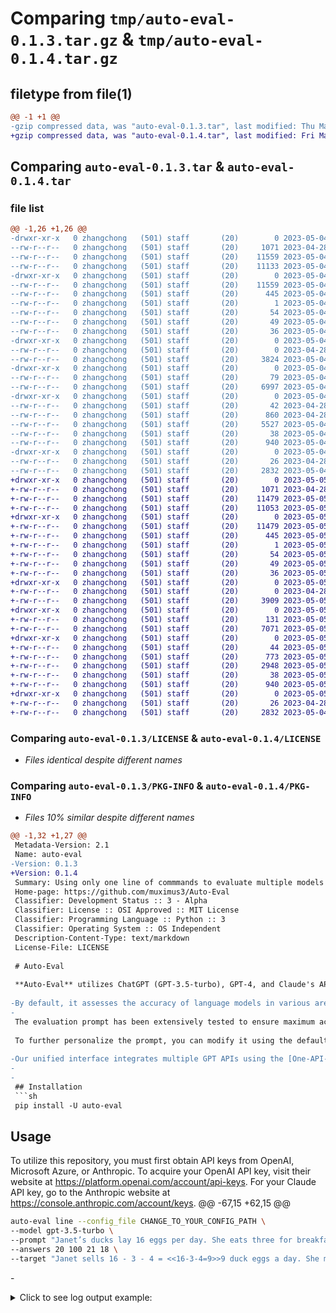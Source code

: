 # Comparing `tmp/auto-eval-0.1.3.tar.gz` & `tmp/auto-eval-0.1.4.tar.gz`

## filetype from file(1)

```diff
@@ -1 +1 @@
-gzip compressed data, was "auto-eval-0.1.3.tar", last modified: Thu May  4 08:50:09 2023, max compression
+gzip compressed data, was "auto-eval-0.1.4.tar", last modified: Fri May  5 09:01:52 2023, max compression
```

## Comparing `auto-eval-0.1.3.tar` & `auto-eval-0.1.4.tar`

### file list

```diff
@@ -1,26 +1,26 @@
-drwxr-xr-x   0 zhangchong   (501) staff       (20)        0 2023-05-04 08:50:09.368690 auto-eval-0.1.3/
--rw-r--r--   0 zhangchong   (501) staff       (20)     1071 2023-04-28 07:53:45.000000 auto-eval-0.1.3/LICENSE
--rw-r--r--   0 zhangchong   (501) staff       (20)    11559 2023-05-04 08:50:09.368471 auto-eval-0.1.3/PKG-INFO
--rw-r--r--   0 zhangchong   (501) staff       (20)    11133 2023-05-04 08:48:55.000000 auto-eval-0.1.3/README.md
-drwxr-xr-x   0 zhangchong   (501) staff       (20)        0 2023-05-04 08:50:09.365954 auto-eval-0.1.3/auto_eval.egg-info/
--rw-r--r--   0 zhangchong   (501) staff       (20)    11559 2023-05-04 08:50:09.000000 auto-eval-0.1.3/auto_eval.egg-info/PKG-INFO
--rw-r--r--   0 zhangchong   (501) staff       (20)      445 2023-05-04 08:50:09.000000 auto-eval-0.1.3/auto_eval.egg-info/SOURCES.txt
--rw-r--r--   0 zhangchong   (501) staff       (20)        1 2023-05-04 08:50:09.000000 auto-eval-0.1.3/auto_eval.egg-info/dependency_links.txt
--rw-r--r--   0 zhangchong   (501) staff       (20)       54 2023-05-04 08:50:09.000000 auto-eval-0.1.3/auto_eval.egg-info/entry_points.txt
--rw-r--r--   0 zhangchong   (501) staff       (20)       49 2023-05-04 08:50:09.000000 auto-eval-0.1.3/auto_eval.egg-info/requires.txt
--rw-r--r--   0 zhangchong   (501) staff       (20)       36 2023-05-04 08:50:09.000000 auto-eval-0.1.3/auto_eval.egg-info/top_level.txt
-drwxr-xr-x   0 zhangchong   (501) staff       (20)        0 2023-05-04 08:50:09.366183 auto-eval-0.1.3/commands/
--rw-r--r--   0 zhangchong   (501) staff       (20)        0 2023-04-28 08:32:15.000000 auto-eval-0.1.3/commands/__init__.py
--rw-r--r--   0 zhangchong   (501) staff       (20)     3824 2023-05-04 05:20:21.000000 auto-eval-0.1.3/commands/auto_eval.py
-drwxr-xr-x   0 zhangchong   (501) staff       (20)        0 2023-05-04 08:50:09.366711 auto-eval-0.1.3/eval/
--rw-r--r--   0 zhangchong   (501) staff       (20)       79 2023-05-04 02:44:34.000000 auto-eval-0.1.3/eval/__init__.py
--rw-r--r--   0 zhangchong   (501) staff       (20)     6997 2023-05-04 07:58:43.000000 auto-eval-0.1.3/eval/auto_llms_eval.py
-drwxr-xr-x   0 zhangchong   (501) staff       (20)        0 2023-05-04 08:50:09.367521 auto-eval-0.1.3/prompt_template/
--rw-r--r--   0 zhangchong   (501) staff       (20)       42 2023-04-28 09:38:25.000000 auto-eval-0.1.3/prompt_template/__init__.py
--rw-r--r--   0 zhangchong   (501) staff       (20)      860 2023-04-28 08:33:34.000000 auto-eval-0.1.3/prompt_template/eval_prompt_template.json
--rw-r--r--   0 zhangchong   (501) staff       (20)     5527 2023-05-04 02:47:26.000000 auto-eval-0.1.3/prompt_template/prompter.py
--rw-r--r--   0 zhangchong   (501) staff       (20)       38 2023-05-04 08:50:09.368743 auto-eval-0.1.3/setup.cfg
--rw-r--r--   0 zhangchong   (501) staff       (20)      940 2023-05-04 08:44:58.000000 auto-eval-0.1.3/setup.py
-drwxr-xr-x   0 zhangchong   (501) staff       (20)        0 2023-05-04 08:50:09.368109 auto-eval-0.1.3/utils/
--rw-r--r--   0 zhangchong   (501) staff       (20)       26 2023-04-28 09:40:19.000000 auto-eval-0.1.3/utils/__init__.py
--rw-r--r--   0 zhangchong   (501) staff       (20)     2832 2023-05-04 04:56:04.000000 auto-eval-0.1.3/utils/data_utils.py
+drwxr-xr-x   0 zhangchong   (501) staff       (20)        0 2023-05-05 09:01:52.662127 auto-eval-0.1.4/
+-rw-r--r--   0 zhangchong   (501) staff       (20)     1071 2023-04-28 07:53:45.000000 auto-eval-0.1.4/LICENSE
+-rw-r--r--   0 zhangchong   (501) staff       (20)    11479 2023-05-05 09:01:52.661918 auto-eval-0.1.4/PKG-INFO
+-rw-r--r--   0 zhangchong   (501) staff       (20)    11053 2023-05-05 08:55:21.000000 auto-eval-0.1.4/README.md
+drwxr-xr-x   0 zhangchong   (501) staff       (20)        0 2023-05-05 09:01:52.659087 auto-eval-0.1.4/auto_eval.egg-info/
+-rw-r--r--   0 zhangchong   (501) staff       (20)    11479 2023-05-05 09:01:52.000000 auto-eval-0.1.4/auto_eval.egg-info/PKG-INFO
+-rw-r--r--   0 zhangchong   (501) staff       (20)      445 2023-05-05 09:01:52.000000 auto-eval-0.1.4/auto_eval.egg-info/SOURCES.txt
+-rw-r--r--   0 zhangchong   (501) staff       (20)        1 2023-05-05 09:01:52.000000 auto-eval-0.1.4/auto_eval.egg-info/dependency_links.txt
+-rw-r--r--   0 zhangchong   (501) staff       (20)       54 2023-05-05 09:01:52.000000 auto-eval-0.1.4/auto_eval.egg-info/entry_points.txt
+-rw-r--r--   0 zhangchong   (501) staff       (20)       49 2023-05-05 09:01:52.000000 auto-eval-0.1.4/auto_eval.egg-info/requires.txt
+-rw-r--r--   0 zhangchong   (501) staff       (20)       36 2023-05-05 09:01:52.000000 auto-eval-0.1.4/auto_eval.egg-info/top_level.txt
+drwxr-xr-x   0 zhangchong   (501) staff       (20)        0 2023-05-05 09:01:52.659489 auto-eval-0.1.4/commands/
+-rw-r--r--   0 zhangchong   (501) staff       (20)        0 2023-04-28 08:32:15.000000 auto-eval-0.1.4/commands/__init__.py
+-rw-r--r--   0 zhangchong   (501) staff       (20)     3909 2023-05-05 08:12:59.000000 auto-eval-0.1.4/commands/auto_eval.py
+drwxr-xr-x   0 zhangchong   (501) staff       (20)        0 2023-05-05 09:01:52.660141 auto-eval-0.1.4/eval/
+-rw-r--r--   0 zhangchong   (501) staff       (20)      131 2023-05-05 08:11:08.000000 auto-eval-0.1.4/eval/__init__.py
+-rw-r--r--   0 zhangchong   (501) staff       (20)     7071 2023-05-05 08:56:41.000000 auto-eval-0.1.4/eval/auto_llms_eval.py
+drwxr-xr-x   0 zhangchong   (501) staff       (20)        0 2023-05-05 09:01:52.660845 auto-eval-0.1.4/prompt_template/
+-rw-r--r--   0 zhangchong   (501) staff       (20)       44 2023-05-05 07:40:16.000000 auto-eval-0.1.4/prompt_template/__init__.py
+-rw-r--r--   0 zhangchong   (501) staff       (20)      773 2023-05-05 07:29:57.000000 auto-eval-0.1.4/prompt_template/eval_prompt_template.json
+-rw-r--r--   0 zhangchong   (501) staff       (20)     2948 2023-05-05 08:21:30.000000 auto-eval-0.1.4/prompt_template/prompter.py
+-rw-r--r--   0 zhangchong   (501) staff       (20)       38 2023-05-05 09:01:52.662178 auto-eval-0.1.4/setup.cfg
+-rw-r--r--   0 zhangchong   (501) staff       (20)      940 2023-05-05 08:58:28.000000 auto-eval-0.1.4/setup.py
+drwxr-xr-x   0 zhangchong   (501) staff       (20)        0 2023-05-05 09:01:52.661445 auto-eval-0.1.4/utils/
+-rw-r--r--   0 zhangchong   (501) staff       (20)       26 2023-04-28 09:40:19.000000 auto-eval-0.1.4/utils/__init__.py
+-rw-r--r--   0 zhangchong   (501) staff       (20)     2832 2023-05-04 04:56:04.000000 auto-eval-0.1.4/utils/data_utils.py
```

### Comparing `auto-eval-0.1.3/LICENSE` & `auto-eval-0.1.4/LICENSE`

 * *Files identical despite different names*

### Comparing `auto-eval-0.1.3/PKG-INFO` & `auto-eval-0.1.4/PKG-INFO`

 * *Files 10% similar despite different names*

```diff
@@ -1,32 +1,27 @@
 Metadata-Version: 2.1
 Name: auto-eval
-Version: 0.1.3
+Version: 0.1.4
 Summary: Using only one line of commmands to evaluate multiple models
 Home-page: https://github.com/muximus3/Auto-Eval
 Classifier: Development Status :: 3 - Alpha
 Classifier: License :: OSI Approved :: MIT License
 Classifier: Programming Language :: Python :: 3
 Classifier: Operating System :: OS Independent
 Description-Content-Type: text/markdown
 License-File: LICENSE
 
 # Auto-Eval
 
 **Auto-Eval** utilizes ChatGPT (GPT-3.5-turbo), GPT-4, and Claude's API to evaluate language models with a single command. 
 
-By default, it assesses the accuracy of language models in various areas such as mathematical calculations, question answering, translation, classification and more. 
-
 The evaluation prompt has been extensively tested to ensure maximum accuracy even when using GPT-3.5 while minimizing word usage to save token budget since GPT-4 can be quite expensive 💰.
 
 To further personalize the prompt, you can modify it using the default templates as a basis. For additional information, please refer to the documentation provided below ([click here](#jump)).
 
-Our unified interface integrates multiple GPT APIs using the [One-API-Tool](https://github.com/muximus3/OneAPI) library, allowing for maximum customization and future development.
-
-
 ## Installation
 ```sh
 pip install -U auto-eval
 ```
 
 ## Usage
 To utilize this repository, you must first obtain API keys from OpenAI, Microsoft Azure, or Anthropic. To acquire your OpenAI API key, visit their website at https://platform.openai.com/account/api-keys. For your Claude API key, go to the Anthropic website at https://console.anthropic.com/account/keys.
@@ -67,15 +62,15 @@
 ```sh
 auto-eval line --config_file CHANGE_TO_YOUR_CONFIG_PATH \
 --model gpt-3.5-turbo \
 --prompt "Janet’s ducks lay 16 eggs per day. She eats three for breakfast every morning and bakes muffins for her friends every day with four. She sells the remainder at the farmers' market daily for $2 per fresh duck egg. How much in dollars does she make every day at the farmers' market?" \
 --answers 20 100 21 18 \
 --target "Janet sells 16 - 3 - 4 = <<16-3-4=9>>9 duck eggs a day. She makes 9 * 2 = $<<9*2=18>>18 every day at the farmer’s market. #### 18"
 ```
-<details> <summary>Click to see log output example:</summary>
+<details> <summary>log output example:</summary>
 
 ```text
 
 Using prompt template:
  {
   "eval_with_target_instruction": "Please evaluate and comment each [Candidate answer] based on the [Correct answer]. Then output all [Candidate answer] scores (0-1) in a summary format of {\"number\": \"score\"}, e.g, {\"A\": \"0.2\", \"B\": \"0.8\"}",
   "eval_with_target_template": "[Question]: {q}\n\n[Correct answer]: {target}\n\n[Candidate answer]:\n{options}\n\n[System]:\n{instruction}",
@@ -127,68 +122,70 @@
 
 -------------------- response end --------------------
 
 
 SCORE:
 [0.0, 0.0, 0.2, 1.0]
 ```
+
 </details>
 
 
 #### Evaluate one file
 ```sh
-auto-eval-file --config_file CHANGE_TO_YOUR_CONFIG_PATH \
---eval_data_path   \
---output_path  \
---model gpt-3.5-turbo 
+auto-eval file --config_file CHANGE_TO_YOUR_CONFIG_PATH \
+--eval_data_path model_a_pred.json model_b_pred.json  \
+--output_path eval_result_path.xlsx \
+--model gpt-4 
 ```
-<details> <summary>Click to see log output example:</summary>
-
+<details open> <summary>log output example:</summary>
 
+<br>
 prompts and responses detail...
 
 -------------------- Scores by Model --------------------
 | model                      | score   |
 |:---------------------------|:--------|
-| model A       | 1.5/3   |
-| model B | 1.3/3   |
-| model C          | 0.0/3   |
+| model A       | 81.5/100   |
+| model B |91.3/100   |
+| model C          | 80.0/100   |
 
 -------------------- Scores by Model and Task Category --------------------
 | model                      | category   | score   |
 |:---------------------------|:-----------|:--------|
-| model A       | Common sense QA   | 1.5/2   |
-| model A       | Elementary arithmetic   | 0.0/1   |
-| model B | Common sense QA   | 1.3/2   |
-| model B | Elementary arithmetic   | 0.0/1   |
-| model C           | Common sense QA   | 0.0/2   |
-| model C           | Elementary arithmetic   | 0.0/1   |
+| model A       | Common sense QA   | 15.5/20   |
+| model A       | Elementary arithmetic   | 10.0/15   |
+| model B | Common sense QA   | 17.3/20   |
+| model B | Elementary arithmetic   | 11.0/15   |
+| model C           | Common sense QA   | 14.7/20   |
+| model C           | Elementary arithmetic   | 9.2/15   |
+
 
 </details>
 
 ## Arguments Definitions:
 
 ### Shared arguments
 `--config_file` string ${\color{orange}\text{Required}}$ <br>A local configuration file containing API key information.
 
- <span id="jump">`--template_path`${\color{grey}\text{Optional}}$ <br> A cuatom template json file path, Please refer to the default prompt template for modification. You can define the position of instruction at the beginning or end, define the content of instruction, arrange the output of the model to be evaluated, and specify output formats. Currently, only JSON format parsing or score mode separated by spaces are supported as output formats. For example: `{"A":0,"B": 0.1}` or 0 0.1.<br>
-Would use the template provided below if there is no specific one available.
+ <span id="jump">`--template_path`${\color{grey}\text{Optional}}$ <br>
+The template file path should be in JSON format and instructs the model to evaluate and comment on each answer, as well as output summary scores in JSON format, such as `{"A": 0, "B": 0.1}`.<br>
+If no specific template is available, the default one provided below will be used.<br>
+If you want to use a custom template, make sure it has slots for "question", "answers", and "target". The first two are required, while "target" is only necessary if your evaluation data has a column named "target".
 ```json
 {
-    "eval_without_target_instruction": "Please solve the [Question] independently to obtain the [Correct answer], and then evaluate and comment each [Candidate answer] based on the [Correct answer]. Finally, output all [Candidate answers] scores (0-1) in a summary format of {\"number\": \"score\"}, e.g, {\"A\": \"0.2\", \"B\": \"0.8\"}",
-    "eval_with_target_instruction": "Please evaluate and comment each [Candidate answer] based on the [Correct answer]. Then output all [Candidate answer] scores (0-1) in a summary format of {\"number\": \"score\"}, e.g, {\"A\": \"0.2\", \"B\": \"0.8\"}",
-    "eval_with_target_template": "[Question]: {q}\n\n[Correct answer]: {target}\n\n[Candidate answer]:\n{options}\n\n[System]:\n{instruction}",
-    "eval_without_target_template": "[Question]: {q}\n\n[Candidate answer]:\n{options}\n\n[System]:\n{instruction}" 
+    "eval_with_target_template": "[Question]: {question}\n\n[Correct answer]: {target}\n\n[Candidate answer]:\n{answers}\n\n[System]:\nPlease solve the [Question] independently to obtain the [Correct answer], and then evaluate and comment each [Candidate answer] based on the [Correct answer]. Finally, output all [Candidate answers] scores (0-1) in a summary format of {{\"number\": \"score\"}}, e.g, {{\"A\": \"0.2\", \"B\": \"0.8\"}}",
+    "eval_without_target_template": "[Question]: {question}\n\n[Candidate answer]:\n{answers}\n\n[System]:\nPlease evaluate and comment each [Candidate answer] based on the [Correct answer]. Then output all [Candidate answer] scores (0-1) in a summary format of {{\"number\": \"score\"}}, e.g, {{\"A\": \"0.2\", \"B\": \"0.8\"}}" 
 }
 ```
 
 
 `--verbose` bool ${\color{grey}\text{Optional}}$ Defaults to True <br> Whether to print every prompt and response evaluation detail.
 
-`--model` string ${\color{grey}\text{Optional}}$  Defaults to GPT-3.5-turbo or Claude-v1.3 depends on `api_type`<br> Which model to perform evaluation.
+`--model` string ${\color{grey}\text{Optional}}$  Defaults to gpt-3.5-turbo or claude-v1.3 depends on `api_type`<br> Which model to perform evaluation, The default model for evaluation is either gpt-3.5-turbo or claude-v1.3, depending on the API type. You can specify which model to use for evaluation by providing its name, such as "gpt-4", "claude-instant-v1", or "claude-v1.3".
 
 `--temperature` number ${\color{grey}\text{Optional}}$ Defaults to 1 <br>What sampling temperature to use.  Higher values like 1 will make the output more random, while lower values like 0.1 will make it more focused and deterministic.
 
 `--max_new_tokens` integer ${\color{grey}\text{Optional}}$ Defaults to 2048 <br>
 The maximum number of tokens to generate in the chat completion.
 The total length of input tokens and generated tokens is limited by the model's context length.
 
@@ -201,18 +198,18 @@
 `--answers` array ${\color{orange}\text{Required}}$ <br>
 LLMs outputs correspond to the question in the prompt, answers must be separated by space. e.g., A set of four answers would look like this: 1 0 -1 2
 
 `--target` ${\color{grey}\text{Optional}}$ Defaults to \'\'<br> The correct answer for the question. The prompt will be different depending on whether the target is provided, e.g., if no target is provided, the model is asked to solve the question first and then evaluate each candidate answer.
 
 ### Evaluate file arguments
 
-`--eval_data_path`: string ${\color{orange}\text{Required}}$ <br>The file path of the input data to be evaluated.<br>
+`--eval_data_path`: string ${\color{orange}\text{Required}}$ <br>This refers to the file paths of the input data that will be evaluated. If multiple paths are provided, please ensure that they have identical column names.
 
 **Input file format:**
-The input file currently supports files with .json, .jsonl, .csv, and .xlsx extensions. The header of the file can be one of the following types: `{'instruction', 'input', ‘output’}`, `{'prompt', 'output'}`, `{'prompt', 'target'}`, `{'question', 'answer'}`, or `{'question', 'output'}`.
+The input file currently supports files with .json, .jsonl, .csv, and .xlsx extensions. The header of the file can be one of the following types: `{'instruction', 'input', ‘output’}`, `{'prompt', 'output'}`, `{'question', 'answer'}`, or `{'question', 'output'}`.
 
 `--output_path`: string ${\color{orange}\text{Required}}$ <br>The output file path for evaluation results.
 
 **Output File format:**
 The output file can be specified as a .json, .jsonl, .csv or.xlsx extension. If it contains a field called "model", scores and statistics will be grouped based on this field. If it also contains fields called "model" and "category", scores and statistics will be grouped based on both fields. Any other fields will not be processed; the output will include all columns from the original input along with evaluation scores and explanations.
 
 `--eval_categories`: array ${\color{grey}\text{Optional}}$ Defaults to null <br> Choose specific types of question categories to evaluate. This only works when the input file contains a "category" column corresponding to each question.
```

### Comparing `auto-eval-0.1.3/README.md` & `auto-eval-0.1.4/README.md`

 * *Files 6% similar despite different names*

```diff
@@ -1,20 +1,15 @@
 # Auto-Eval
 
 **Auto-Eval** utilizes ChatGPT (GPT-3.5-turbo), GPT-4, and Claude's API to evaluate language models with a single command. 
 
-By default, it assesses the accuracy of language models in various areas such as mathematical calculations, question answering, translation, classification and more. 
-
 The evaluation prompt has been extensively tested to ensure maximum accuracy even when using GPT-3.5 while minimizing word usage to save token budget since GPT-4 can be quite expensive 💰.
 
 To further personalize the prompt, you can modify it using the default templates as a basis. For additional information, please refer to the documentation provided below ([click here](#jump)).
 
-Our unified interface integrates multiple GPT APIs using the [One-API-Tool](https://github.com/muximus3/OneAPI) library, allowing for maximum customization and future development.
-
-
 ## Installation
 ```sh
 pip install -U auto-eval
 ```
 
 ## Usage
 To utilize this repository, you must first obtain API keys from OpenAI, Microsoft Azure, or Anthropic. To acquire your OpenAI API key, visit their website at https://platform.openai.com/account/api-keys. For your Claude API key, go to the Anthropic website at https://console.anthropic.com/account/keys.
@@ -55,15 +50,15 @@
 ```sh
 auto-eval line --config_file CHANGE_TO_YOUR_CONFIG_PATH \
 --model gpt-3.5-turbo \
 --prompt "Janet’s ducks lay 16 eggs per day. She eats three for breakfast every morning and bakes muffins for her friends every day with four. She sells the remainder at the farmers' market daily for $2 per fresh duck egg. How much in dollars does she make every day at the farmers' market?" \
 --answers 20 100 21 18 \
 --target "Janet sells 16 - 3 - 4 = <<16-3-4=9>>9 duck eggs a day. She makes 9 * 2 = $<<9*2=18>>18 every day at the farmer’s market. #### 18"
 ```
-<details> <summary>Click to see log output example:</summary>
+<details> <summary>log output example:</summary>
 
 ```text
 
 Using prompt template:
  {
   "eval_with_target_instruction": "Please evaluate and comment each [Candidate answer] based on the [Correct answer]. Then output all [Candidate answer] scores (0-1) in a summary format of {\"number\": \"score\"}, e.g, {\"A\": \"0.2\", \"B\": \"0.8\"}",
   "eval_with_target_template": "[Question]: {q}\n\n[Correct answer]: {target}\n\n[Candidate answer]:\n{options}\n\n[System]:\n{instruction}",
@@ -115,68 +110,70 @@
 
 -------------------- response end --------------------
 
 
 SCORE:
 [0.0, 0.0, 0.2, 1.0]
 ```
+
 </details>
 
 
 #### Evaluate one file
 ```sh
-auto-eval-file --config_file CHANGE_TO_YOUR_CONFIG_PATH \
---eval_data_path   \
---output_path  \
---model gpt-3.5-turbo 
+auto-eval file --config_file CHANGE_TO_YOUR_CONFIG_PATH \
+--eval_data_path model_a_pred.json model_b_pred.json  \
+--output_path eval_result_path.xlsx \
+--model gpt-4 
 ```
-<details> <summary>Click to see log output example:</summary>
-
+<details open> <summary>log output example:</summary>
 
+<br>
 prompts and responses detail...
 
 -------------------- Scores by Model --------------------
 | model                      | score   |
 |:---------------------------|:--------|
-| model A       | 1.5/3   |
-| model B | 1.3/3   |
-| model C          | 0.0/3   |
+| model A       | 81.5/100   |
+| model B |91.3/100   |
+| model C          | 80.0/100   |
 
 -------------------- Scores by Model and Task Category --------------------
 | model                      | category   | score   |
 |:---------------------------|:-----------|:--------|
-| model A       | Common sense QA   | 1.5/2   |
-| model A       | Elementary arithmetic   | 0.0/1   |
-| model B | Common sense QA   | 1.3/2   |
-| model B | Elementary arithmetic   | 0.0/1   |
-| model C           | Common sense QA   | 0.0/2   |
-| model C           | Elementary arithmetic   | 0.0/1   |
+| model A       | Common sense QA   | 15.5/20   |
+| model A       | Elementary arithmetic   | 10.0/15   |
+| model B | Common sense QA   | 17.3/20   |
+| model B | Elementary arithmetic   | 11.0/15   |
+| model C           | Common sense QA   | 14.7/20   |
+| model C           | Elementary arithmetic   | 9.2/15   |
+
 
 </details>
 
 ## Arguments Definitions:
 
 ### Shared arguments
 `--config_file` string ${\color{orange}\text{Required}}$ <br>A local configuration file containing API key information.
 
- <span id="jump">`--template_path`${\color{grey}\text{Optional}}$ <br> A cuatom template json file path, Please refer to the default prompt template for modification. You can define the position of instruction at the beginning or end, define the content of instruction, arrange the output of the model to be evaluated, and specify output formats. Currently, only JSON format parsing or score mode separated by spaces are supported as output formats. For example: `{"A":0,"B": 0.1}` or 0 0.1.<br>
-Would use the template provided below if there is no specific one available.
+ <span id="jump">`--template_path`${\color{grey}\text{Optional}}$ <br>
+The template file path should be in JSON format and instructs the model to evaluate and comment on each answer, as well as output summary scores in JSON format, such as `{"A": 0, "B": 0.1}`.<br>
+If no specific template is available, the default one provided below will be used.<br>
+If you want to use a custom template, make sure it has slots for "question", "answers", and "target". The first two are required, while "target" is only necessary if your evaluation data has a column named "target".
 ```json
 {
-    "eval_without_target_instruction": "Please solve the [Question] independently to obtain the [Correct answer], and then evaluate and comment each [Candidate answer] based on the [Correct answer]. Finally, output all [Candidate answers] scores (0-1) in a summary format of {\"number\": \"score\"}, e.g, {\"A\": \"0.2\", \"B\": \"0.8\"}",
-    "eval_with_target_instruction": "Please evaluate and comment each [Candidate answer] based on the [Correct answer]. Then output all [Candidate answer] scores (0-1) in a summary format of {\"number\": \"score\"}, e.g, {\"A\": \"0.2\", \"B\": \"0.8\"}",
-    "eval_with_target_template": "[Question]: {q}\n\n[Correct answer]: {target}\n\n[Candidate answer]:\n{options}\n\n[System]:\n{instruction}",
-    "eval_without_target_template": "[Question]: {q}\n\n[Candidate answer]:\n{options}\n\n[System]:\n{instruction}" 
+    "eval_with_target_template": "[Question]: {question}\n\n[Correct answer]: {target}\n\n[Candidate answer]:\n{answers}\n\n[System]:\nPlease solve the [Question] independently to obtain the [Correct answer], and then evaluate and comment each [Candidate answer] based on the [Correct answer]. Finally, output all [Candidate answers] scores (0-1) in a summary format of {{\"number\": \"score\"}}, e.g, {{\"A\": \"0.2\", \"B\": \"0.8\"}}",
+    "eval_without_target_template": "[Question]: {question}\n\n[Candidate answer]:\n{answers}\n\n[System]:\nPlease evaluate and comment each [Candidate answer] based on the [Correct answer]. Then output all [Candidate answer] scores (0-1) in a summary format of {{\"number\": \"score\"}}, e.g, {{\"A\": \"0.2\", \"B\": \"0.8\"}}" 
 }
 ```
 
 
 `--verbose` bool ${\color{grey}\text{Optional}}$ Defaults to True <br> Whether to print every prompt and response evaluation detail.
 
-`--model` string ${\color{grey}\text{Optional}}$  Defaults to GPT-3.5-turbo or Claude-v1.3 depends on `api_type`<br> Which model to perform evaluation.
+`--model` string ${\color{grey}\text{Optional}}$  Defaults to gpt-3.5-turbo or claude-v1.3 depends on `api_type`<br> Which model to perform evaluation, The default model for evaluation is either gpt-3.5-turbo or claude-v1.3, depending on the API type. You can specify which model to use for evaluation by providing its name, such as "gpt-4", "claude-instant-v1", or "claude-v1.3".
 
 `--temperature` number ${\color{grey}\text{Optional}}$ Defaults to 1 <br>What sampling temperature to use.  Higher values like 1 will make the output more random, while lower values like 0.1 will make it more focused and deterministic.
 
 `--max_new_tokens` integer ${\color{grey}\text{Optional}}$ Defaults to 2048 <br>
 The maximum number of tokens to generate in the chat completion.
 The total length of input tokens and generated tokens is limited by the model's context length.
 
@@ -189,18 +186,18 @@
 `--answers` array ${\color{orange}\text{Required}}$ <br>
 LLMs outputs correspond to the question in the prompt, answers must be separated by space. e.g., A set of four answers would look like this: 1 0 -1 2
 
 `--target` ${\color{grey}\text{Optional}}$ Defaults to \'\'<br> The correct answer for the question. The prompt will be different depending on whether the target is provided, e.g., if no target is provided, the model is asked to solve the question first and then evaluate each candidate answer.
 
 ### Evaluate file arguments
 
-`--eval_data_path`: string ${\color{orange}\text{Required}}$ <br>The file path of the input data to be evaluated.<br>
+`--eval_data_path`: string ${\color{orange}\text{Required}}$ <br>This refers to the file paths of the input data that will be evaluated. If multiple paths are provided, please ensure that they have identical column names.
 
 **Input file format:**
-The input file currently supports files with .json, .jsonl, .csv, and .xlsx extensions. The header of the file can be one of the following types: `{'instruction', 'input', ‘output’}`, `{'prompt', 'output'}`, `{'prompt', 'target'}`, `{'question', 'answer'}`, or `{'question', 'output'}`.
+The input file currently supports files with .json, .jsonl, .csv, and .xlsx extensions. The header of the file can be one of the following types: `{'instruction', 'input', ‘output’}`, `{'prompt', 'output'}`, `{'question', 'answer'}`, or `{'question', 'output'}`.
 
 `--output_path`: string ${\color{orange}\text{Required}}$ <br>The output file path for evaluation results.
 
 **Output File format:**
 The output file can be specified as a .json, .jsonl, .csv or.xlsx extension. If it contains a field called "model", scores and statistics will be grouped based on this field. If it also contains fields called "model" and "category", scores and statistics will be grouped based on both fields. Any other fields will not be processed; the output will include all columns from the original input along with evaluation scores and explanations.
 
 `--eval_categories`: array ${\color{grey}\text{Optional}}$ Defaults to null <br> Choose specific types of question categories to evaluate. This only works when the input file contains a "category" column corresponding to each question.
```

### Comparing `auto-eval-0.1.3/auto_eval.egg-info/PKG-INFO` & `auto-eval-0.1.4/auto_eval.egg-info/PKG-INFO`

 * *Files 10% similar despite different names*

```diff
@@ -1,32 +1,27 @@
 Metadata-Version: 2.1
 Name: auto-eval
-Version: 0.1.3
+Version: 0.1.4
 Summary: Using only one line of commmands to evaluate multiple models
 Home-page: https://github.com/muximus3/Auto-Eval
 Classifier: Development Status :: 3 - Alpha
 Classifier: License :: OSI Approved :: MIT License
 Classifier: Programming Language :: Python :: 3
 Classifier: Operating System :: OS Independent
 Description-Content-Type: text/markdown
 License-File: LICENSE
 
 # Auto-Eval
 
 **Auto-Eval** utilizes ChatGPT (GPT-3.5-turbo), GPT-4, and Claude's API to evaluate language models with a single command. 
 
-By default, it assesses the accuracy of language models in various areas such as mathematical calculations, question answering, translation, classification and more. 
-
 The evaluation prompt has been extensively tested to ensure maximum accuracy even when using GPT-3.5 while minimizing word usage to save token budget since GPT-4 can be quite expensive 💰.
 
 To further personalize the prompt, you can modify it using the default templates as a basis. For additional information, please refer to the documentation provided below ([click here](#jump)).
 
-Our unified interface integrates multiple GPT APIs using the [One-API-Tool](https://github.com/muximus3/OneAPI) library, allowing for maximum customization and future development.
-
-
 ## Installation
 ```sh
 pip install -U auto-eval
 ```
 
 ## Usage
 To utilize this repository, you must first obtain API keys from OpenAI, Microsoft Azure, or Anthropic. To acquire your OpenAI API key, visit their website at https://platform.openai.com/account/api-keys. For your Claude API key, go to the Anthropic website at https://console.anthropic.com/account/keys.
@@ -67,15 +62,15 @@
 ```sh
 auto-eval line --config_file CHANGE_TO_YOUR_CONFIG_PATH \
 --model gpt-3.5-turbo \
 --prompt "Janet’s ducks lay 16 eggs per day. She eats three for breakfast every morning and bakes muffins for her friends every day with four. She sells the remainder at the farmers' market daily for $2 per fresh duck egg. How much in dollars does she make every day at the farmers' market?" \
 --answers 20 100 21 18 \
 --target "Janet sells 16 - 3 - 4 = <<16-3-4=9>>9 duck eggs a day. She makes 9 * 2 = $<<9*2=18>>18 every day at the farmer’s market. #### 18"
 ```
-<details> <summary>Click to see log output example:</summary>
+<details> <summary>log output example:</summary>
 
 ```text
 
 Using prompt template:
  {
   "eval_with_target_instruction": "Please evaluate and comment each [Candidate answer] based on the [Correct answer]. Then output all [Candidate answer] scores (0-1) in a summary format of {\"number\": \"score\"}, e.g, {\"A\": \"0.2\", \"B\": \"0.8\"}",
   "eval_with_target_template": "[Question]: {q}\n\n[Correct answer]: {target}\n\n[Candidate answer]:\n{options}\n\n[System]:\n{instruction}",
@@ -127,68 +122,70 @@
 
 -------------------- response end --------------------
 
 
 SCORE:
 [0.0, 0.0, 0.2, 1.0]
 ```
+
 </details>
 
 
 #### Evaluate one file
 ```sh
-auto-eval-file --config_file CHANGE_TO_YOUR_CONFIG_PATH \
---eval_data_path   \
---output_path  \
---model gpt-3.5-turbo 
+auto-eval file --config_file CHANGE_TO_YOUR_CONFIG_PATH \
+--eval_data_path model_a_pred.json model_b_pred.json  \
+--output_path eval_result_path.xlsx \
+--model gpt-4 
 ```
-<details> <summary>Click to see log output example:</summary>
-
+<details open> <summary>log output example:</summary>
 
+<br>
 prompts and responses detail...
 
 -------------------- Scores by Model --------------------
 | model                      | score   |
 |:---------------------------|:--------|
-| model A       | 1.5/3   |
-| model B | 1.3/3   |
-| model C          | 0.0/3   |
+| model A       | 81.5/100   |
+| model B |91.3/100   |
+| model C          | 80.0/100   |
 
 -------------------- Scores by Model and Task Category --------------------
 | model                      | category   | score   |
 |:---------------------------|:-----------|:--------|
-| model A       | Common sense QA   | 1.5/2   |
-| model A       | Elementary arithmetic   | 0.0/1   |
-| model B | Common sense QA   | 1.3/2   |
-| model B | Elementary arithmetic   | 0.0/1   |
-| model C           | Common sense QA   | 0.0/2   |
-| model C           | Elementary arithmetic   | 0.0/1   |
+| model A       | Common sense QA   | 15.5/20   |
+| model A       | Elementary arithmetic   | 10.0/15   |
+| model B | Common sense QA   | 17.3/20   |
+| model B | Elementary arithmetic   | 11.0/15   |
+| model C           | Common sense QA   | 14.7/20   |
+| model C           | Elementary arithmetic   | 9.2/15   |
+
 
 </details>
 
 ## Arguments Definitions:
 
 ### Shared arguments
 `--config_file` string ${\color{orange}\text{Required}}$ <br>A local configuration file containing API key information.
 
- <span id="jump">`--template_path`${\color{grey}\text{Optional}}$ <br> A cuatom template json file path, Please refer to the default prompt template for modification. You can define the position of instruction at the beginning or end, define the content of instruction, arrange the output of the model to be evaluated, and specify output formats. Currently, only JSON format parsing or score mode separated by spaces are supported as output formats. For example: `{"A":0,"B": 0.1}` or 0 0.1.<br>
-Would use the template provided below if there is no specific one available.
+ <span id="jump">`--template_path`${\color{grey}\text{Optional}}$ <br>
+The template file path should be in JSON format and instructs the model to evaluate and comment on each answer, as well as output summary scores in JSON format, such as `{"A": 0, "B": 0.1}`.<br>
+If no specific template is available, the default one provided below will be used.<br>
+If you want to use a custom template, make sure it has slots for "question", "answers", and "target". The first two are required, while "target" is only necessary if your evaluation data has a column named "target".
 ```json
 {
-    "eval_without_target_instruction": "Please solve the [Question] independently to obtain the [Correct answer], and then evaluate and comment each [Candidate answer] based on the [Correct answer]. Finally, output all [Candidate answers] scores (0-1) in a summary format of {\"number\": \"score\"}, e.g, {\"A\": \"0.2\", \"B\": \"0.8\"}",
-    "eval_with_target_instruction": "Please evaluate and comment each [Candidate answer] based on the [Correct answer]. Then output all [Candidate answer] scores (0-1) in a summary format of {\"number\": \"score\"}, e.g, {\"A\": \"0.2\", \"B\": \"0.8\"}",
-    "eval_with_target_template": "[Question]: {q}\n\n[Correct answer]: {target}\n\n[Candidate answer]:\n{options}\n\n[System]:\n{instruction}",
-    "eval_without_target_template": "[Question]: {q}\n\n[Candidate answer]:\n{options}\n\n[System]:\n{instruction}" 
+    "eval_with_target_template": "[Question]: {question}\n\n[Correct answer]: {target}\n\n[Candidate answer]:\n{answers}\n\n[System]:\nPlease solve the [Question] independently to obtain the [Correct answer], and then evaluate and comment each [Candidate answer] based on the [Correct answer]. Finally, output all [Candidate answers] scores (0-1) in a summary format of {{\"number\": \"score\"}}, e.g, {{\"A\": \"0.2\", \"B\": \"0.8\"}}",
+    "eval_without_target_template": "[Question]: {question}\n\n[Candidate answer]:\n{answers}\n\n[System]:\nPlease evaluate and comment each [Candidate answer] based on the [Correct answer]. Then output all [Candidate answer] scores (0-1) in a summary format of {{\"number\": \"score\"}}, e.g, {{\"A\": \"0.2\", \"B\": \"0.8\"}}" 
 }
 ```
 
 
 `--verbose` bool ${\color{grey}\text{Optional}}$ Defaults to True <br> Whether to print every prompt and response evaluation detail.
 
-`--model` string ${\color{grey}\text{Optional}}$  Defaults to GPT-3.5-turbo or Claude-v1.3 depends on `api_type`<br> Which model to perform evaluation.
+`--model` string ${\color{grey}\text{Optional}}$  Defaults to gpt-3.5-turbo or claude-v1.3 depends on `api_type`<br> Which model to perform evaluation, The default model for evaluation is either gpt-3.5-turbo or claude-v1.3, depending on the API type. You can specify which model to use for evaluation by providing its name, such as "gpt-4", "claude-instant-v1", or "claude-v1.3".
 
 `--temperature` number ${\color{grey}\text{Optional}}$ Defaults to 1 <br>What sampling temperature to use.  Higher values like 1 will make the output more random, while lower values like 0.1 will make it more focused and deterministic.
 
 `--max_new_tokens` integer ${\color{grey}\text{Optional}}$ Defaults to 2048 <br>
 The maximum number of tokens to generate in the chat completion.
 The total length of input tokens and generated tokens is limited by the model's context length.
 
@@ -201,18 +198,18 @@
 `--answers` array ${\color{orange}\text{Required}}$ <br>
 LLMs outputs correspond to the question in the prompt, answers must be separated by space. e.g., A set of four answers would look like this: 1 0 -1 2
 
 `--target` ${\color{grey}\text{Optional}}$ Defaults to \'\'<br> The correct answer for the question. The prompt will be different depending on whether the target is provided, e.g., if no target is provided, the model is asked to solve the question first and then evaluate each candidate answer.
 
 ### Evaluate file arguments
 
-`--eval_data_path`: string ${\color{orange}\text{Required}}$ <br>The file path of the input data to be evaluated.<br>
+`--eval_data_path`: string ${\color{orange}\text{Required}}$ <br>This refers to the file paths of the input data that will be evaluated. If multiple paths are provided, please ensure that they have identical column names.
 
 **Input file format:**
-The input file currently supports files with .json, .jsonl, .csv, and .xlsx extensions. The header of the file can be one of the following types: `{'instruction', 'input', ‘output’}`, `{'prompt', 'output'}`, `{'prompt', 'target'}`, `{'question', 'answer'}`, or `{'question', 'output'}`.
+The input file currently supports files with .json, .jsonl, .csv, and .xlsx extensions. The header of the file can be one of the following types: `{'instruction', 'input', ‘output’}`, `{'prompt', 'output'}`, `{'question', 'answer'}`, or `{'question', 'output'}`.
 
 `--output_path`: string ${\color{orange}\text{Required}}$ <br>The output file path for evaluation results.
 
 **Output File format:**
 The output file can be specified as a .json, .jsonl, .csv or.xlsx extension. If it contains a field called "model", scores and statistics will be grouped based on this field. If it also contains fields called "model" and "category", scores and statistics will be grouped based on both fields. Any other fields will not be processed; the output will include all columns from the original input along with evaluation scores and explanations.
 
 `--eval_categories`: array ${\color{grey}\text{Optional}}$ Defaults to null <br> Choose specific types of question categories to evaluate. This only works when the input file contains a "category" column corresponding to each question.
```

### Comparing `auto-eval-0.1.3/commands/auto_eval.py` & `auto-eval-0.1.4/commands/auto_eval.py`

 * *Files 6% similar despite different names*

```diff
@@ -1,13 +1,14 @@
 import os
 import sys
 import argparse
 from oneapi import OneAPITool
 sys.path.append(os.path.normpath(f"{os.path.dirname(os.path.abspath(__file__))}/.."))
-from eval import eval_one_file, eval_one, EvalConfig 
+from eval import eval_one_group, eval_one_qa, eval_groups, EvalConfig
+from utils.data_utils import df_reader
 import prompt_template
     
 def add_shared_arguments(parser):
     parser.add_argument("-c", "--config_file", type=str, help="config file path", required=True)
     parser.add_argument("-tp", "--template_path", type=str, default=None, help="eval prompt template path", required=False)
     parser.add_argument("-v", "--verbose", type=bool, default=True, help="print every prompt and response detail", required=False)
     parser.add_argument("-m", "--model", type=str, default="", help="evaluate model name, e.g., gpt-35-turbo, gpt-4", required=False)
@@ -25,44 +26,44 @@
     line_parser.add_argument("-p", "--prompt", type=str, help="question", required=True)
     line_parser.add_argument("-a", "--answers", nargs='+', help="candidate answers", required=True)
     line_parser.add_argument("-ta", "--target", type=str, default="", help="standard answer", required=False)
 
     # auto-eval file
     file_parser = subparsers.add_parser("file", help="auto-eval file [<args>]")
     add_shared_arguments(file_parser)
-    file_parser.add_argument("-edp", "--eval_data_path", type=str, help="", required=True)
+    file_parser.add_argument("-edp", "--eval_data_path", nargs="+", help="one or more eval data path", required=True)
     file_parser.add_argument("-op", "--output_path", type=str, default="", help="", required=False)
     file_parser.add_argument("-ec", "--eval_categories", default=None, nargs="+", help="only evaluate chosen categories", required=False)
     file_parser.add_argument("-sn", "--sample_num", type=int, default=0, help="", required=False)
     file_parser.add_argument("-i", "--interval", type=int, default=1, help="request interval, gpt-4 need longer interval, e.g.,10s", required=False)
     file_parser.add_argument("-r", "--retry", type=bool, default=True, help="", required=False)
 
     args = parser.parse_args()
     if not args.template_path:
         template_path =  os.path.join(os.path.dirname(prompt_template.__file__), 'eval_prompt_template.json')
     else:
         template_path = args.template_path
-    eval_prompter = prompt_template.EvalPrompt.from_config(template_path, verbose=args.verbose)
+    eval_prompter = prompt_template.EvalPrompter.from_config(template_path, verbose=args.verbose)
 
     if args.command == "line":
         tool = OneAPITool.from_config_file(args.config_file)
-        score, raw_response = eval_one(
+        score, raw_response = eval_one_qa(
             eval_prompter=eval_prompter,
             question=args.prompt, 
             candidate_answers=args.answers, 
             target=args.target,
             api_tool=tool,
             model=args.model,
             temperature=args.temperature,
             max_new_tokens=args.max_new_tokens,
             )
         print(f'\nSCORE:\n{score}')
 
     elif args.command == "file":
-        eval_one_file(
+        eval_groups(
             EvalConfig(
             eval_prompter=eval_prompter,
             api_config_file=args.config_file, 
             eval_data_path=args.eval_data_path, 
             output_path=args.output_path, 
             model=args.model,
             eval_categories=args.eval_categories,
```

### Comparing `auto-eval-0.1.3/eval/auto_llms_eval.py` & `auto-eval-0.1.4/eval/auto_llms_eval.py`

 * *Files 6% similar despite different names*

```diff
@@ -7,24 +7,25 @@
 from tqdm import tqdm
 from typing import Optional, Tuple
 import time
 import sys
 from dataclasses import dataclass
 from oneapi import OneAPITool
 sys.path.append(os.path.normpath(f'{os.path.dirname(os.path.abspath(__file__))}/..'))
-from utils import df_reader, df_saver
+from utils import df_saver, df_reader
 from prompt_template import Prompter
 
 
-def eval_one(eval_prompter: Prompter,
+def eval_one_qa(
+             api_tool: OneAPITool,
+             eval_prompter: Prompter,
              question: str,
              candidate_answers: List[str],
-             target: Union[str, None],
-             api_tool: OneAPITool,
-             model: str,
+             target: Union[str, None]=None,
+             model: str='',
              temperature=0.1,
              max_new_tokens=2048) -> Tuple[Union[List[float], None], str]:
     raw_response = ''
     eval_prompt = eval_prompter.generate_prompt(question, target,
                                                 candidate_answers)
     try:
         raw_response = api_tool.simple_chat(eval_prompt,
@@ -39,54 +40,53 @@
         return None, raw_response
 
 
 def eval_one_group(
     api_tool: OneAPITool,
     eval_prompter: Prompter,
     data_group: pd.DataFrame,
-    model: str,
+    model: str='',
     temperature=0.1,
     max_new_tokens=2048,
 ) -> Union[pd.DataFrame, None]:
     group = data_group.reset_index()
     question = group['question'].unique()[0]
     candidate_answers = group['output']
     if 'target' in data_group.keys():
         target = group['target'].unique()[0]
     else:
         target = ''
-    scores, raw_response = eval_one(eval_prompter=eval_prompter,
+    scores, raw_response = eval_one_qa(api_tool=api_tool,
+                      eval_prompter=eval_prompter,
                       question=question,
                       candidate_answers=candidate_answers,
                       target=target,
-                      api_tool=api_tool,
                       model=model,
                       temperature=temperature,
                       max_new_tokens=max_new_tokens)
     if scores is not None and len(scores) == len(candidate_answers):
         group.at[0, 'raw_response'] = raw_response
         for i in range(len(scores)):
             group.at[i, 'score'] = scores[i]
         return group
     else:
         return None
 
 
 
-def prepare_eval_data(eval_data: pd.DataFrame, eval_categories: Optional[List[str]] = None, sample_num: int=0) -> List[pd.DataFrame]:
+def prepare_eval_data(eval_data_path: List[str], eval_categories: Optional[List[str]] = None, sample_num: int=0) -> List[pd.DataFrame]:
+    eval_data = df_reader(eval_data_path[0]) if len(eval_data_path) == 1 else pd.concat([df_reader(file_path) for file_path in eval_data_path])
     if 'score' in eval_data.keys():
         eval_data['score'] = 0.
     eval_data = eval_data.fillna('')
     if len({'instruction', 'input', 'output'} - set(eval_data.keys())) == 0:
         eval_data['question'] = eval_data['instruction'].str.cat(
             eval_data['input'], sep=' ')
     elif len({'prompt', 'output'} - set(eval_data.keys())) == 0:
         eval_data['quesion'] = eval_data['prompt'].copy()
-    elif len({'prompt', 'target'} - set(eval_data.keys())) == 0:
-        eval_data['output'] = eval_data['target'].copy()
     elif len({'question', 'answer'} - set(eval_data.keys())) == 0:
         eval_data['output'] = eval_data['answer'].copy()
     elif len({'question', 'output'} - set(eval_data.keys())) == 0:
         pass
     else:
         raise KeyError(
             f'Eval data columns must be either: ["instruction", "input", "output"] or ["prompt", "output"] or ["question", "output"]'
@@ -106,15 +106,15 @@
     if 'model' in eval_results_df.keys():
         print( eval_results_df.groupby('model')['score'])
         score_models = eval_results_df.groupby('model')['score'].apply(lambda x: f'{x.sum():.1f}/{len(x)}')
         print(f'{"-"*20} Scores by Model {"-"*20}\n{score_models.to_markdown()}')
         if 'category' in eval_results_df.keys():
             score_category = eval_results_df.groupby([
                 'model', 'category'
-            ])['score'].apply(lambda x: f'{x.sum():.1f}/{len(x)}').reset_index().sort_values(by='model')
+            ])['score'].apply(lambda x: f'{x.sum():.1f}/{len(x)}').reset_index().sort_values(by='category')
             print(
                 f'\n{"-"*20} Scores by Model and Task Category {"-"*20}\n{score_category.to_markdown(index=False)}'
             )
 
 def save_results(eval_results_df: pd.DataFrame, output_path: str):
     print(f'Saving evaluation results: {output_path}')
     df_saver(eval_results_df, output_path)
@@ -131,20 +131,19 @@
     sample_num: int = 0
     request_interval: int = 1
     retry: bool = True
     verbose: bool = False
     temperature: float = 0.1
     max_new_tokens: int = 2048
 
-def eval_one_file(
+def eval_groups(
     eval_config: EvalConfig
 ):
     # Preparing data
-    eval_data = df_reader(eval_config.eval_data_path)
-    eval_groups = prepare_eval_data(eval_data, eval_config.eval_categories, eval_config.sample_num)
+    eval_groups = prepare_eval_data(eval_config.eval_data_path, eval_config.eval_categories, eval_config.sample_num)
 
     # Init api tool and prompter
     tool = OneAPITool.from_config_file(config_file=eval_config.api_config_file)
 
     eval_results = []
     failed_results = []
     for group in tqdm(eval_groups):
@@ -165,11 +164,12 @@
             time.sleep(eval_config.request_interval)
 
     eval_results.extend(failed_results)
     eval_results_df = pd.concat(eval_results)
     log_score_results(eval_results_df=eval_results_df)
     # Log score results
     print(f'Eval model: {eval_config.model}')
+    print(f'Eval files: {eval_config.eval_data_path}')
     print(f'Failed requests: {len(failed_results)}/{len(eval_groups)}')
     # Save results
     if eval_config.output_path:
         save_results(eval_results_df=eval_results_df, output_path=eval_config.output_path)
```

### Comparing `auto-eval-0.1.3/prompt_template/eval_prompt_template.json` & `auto-eval-0.1.4/prompt_template/eval_prompt_template.json`

 * *Files 26% similar despite different names*

#### Pretty-printed

 * *Similarity: 0.25%*

 * *Differences: {"'eval_with_target_template'": "'[Question]: {question}\\n\\n[Correct answer]: "*

 * *                                '{target}\\n\\n[Candidate '*

 * *                                'answer]:\\n{answers}\\n\\n[System]:\\nPlease solve the [Question] '*

 * *                                'independently to obtain the [Correct answer], and then evaluate '*

 * *                                'and comment each [Candidate answer] based on the [Correct '*

 * *                                'answer]. Finally, output all [Candidate answ […]*

```diff
@@ -1,6 +1,4 @@
 {
-    "eval_with_target_instruction": "Please evaluate and comment each [Candidate answer] based on the [Correct answer]. Then output all [Candidate answer] scores (0-1) in a summary format of {\"number\": \"score\"}, e.g, {\"A\": \"0.2\", \"B\": \"0.8\"}",
-    "eval_with_target_template": "[Question]: {q}\n\n[Correct answer]: {target}\n\n[Candidate answer]:\n{options}\n\n[System]:\n{instruction}",
-    "eval_without_target_instruction": "Please solve the [Question] independently to obtain the [Correct answer], and then evaluate and comment each [Candidate answer] based on the [Correct answer]. Finally, output all [Candidate answers] scores (0-1) in a summary format of {\"number\": \"score\"}, e.g, {\"A\": \"0.2\", \"B\": \"0.8\"}",
-    "eval_without_target_template": "[Question]: {q}\n\n[Candidate answer]:\n{options}\n\n[System]:\n{instruction}"
+    "eval_with_target_template": "[Question]: {question}\n\n[Correct answer]: {target}\n\n[Candidate answer]:\n{answers}\n\n[System]:\nPlease solve the [Question] independently to obtain the [Correct answer], and then evaluate and comment each [Candidate answer] based on the [Correct answer]. Finally, output all [Candidate answers] scores (0-1) in a summary format of {{\"number\": \"score\"}}, e.g, {{\"A\": \"0.2\", \"B\": \"0.8\"}}",
+    "eval_without_target_template": "[Question]: {question}\n\n[Candidate answer]:\n{answers}\n\n[System]:\nPlease evaluate and comment each [Candidate answer] based on the [Correct answer]. Then output all [Candidate answer] scores (0-1) in a summary format of {{\"number\": \"score\"}}, e.g, {{\"A\": \"0.2\", \"B\": \"0.8\"}}"
 }
```

### Comparing `auto-eval-0.1.3/setup.py` & `auto-eval-0.1.4/setup.py`

 * *Files 11% similar despite different names*

```diff
@@ -1,12 +1,12 @@
 from setuptools import setup, find_packages
 
 setup(
     name="auto-eval",
-    version="0.1.3",
+    version="0.1.4",
     packages=find_packages(),
     package_data={
       "prompt_template":["eval_prompt_template.json"]  
     },
     install_requires=[
         # Add your library's dependencies here
         "one-api-tool",
```

### Comparing `auto-eval-0.1.3/utils/data_utils.py` & `auto-eval-0.1.4/utils/data_utils.py`

 * *Files identical despite different names*

